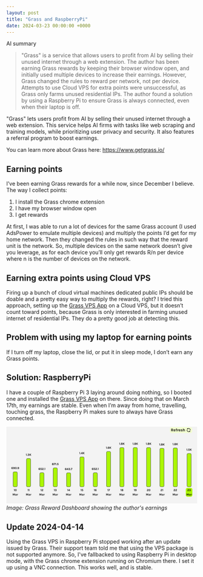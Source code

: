 ```yaml
---
layout: post
title: "Grass and RaspberryPi"
date: 2024-03-23 00:00:00 +0000
---
```

AI summary
> "Grass" is a service that allows users to profit from AI by selling their unused internet through a web extension. The author has been earning Grass rewards by keeping their browser window open, and initially used multiple devices to increase their earnings. However, Grass changed the rules to reward per network, not per device. Attempts to use Cloud VPS for extra points were unsuccessful, as Grass only farms unused residential IPs. The author found a solution by using a Raspberry Pi to ensure Grass is always connected, even when their laptop is off.

"Grass" lets users profit from AI by selling their unused internet through a web extension. This service helps AI firms with tasks like web scraping and training models, while prioritizing user privacy and security. It also features a referral program to boost earnings.

You can learn more about Grass here: https://www.getgrass.io/

## Earning points

I’ve been earning Grass rewards for a while now, since December I believe. The way I collect points:

1. I install the Grass chrome extension
2. I have my browser window open
3. I get rewards

At first, I was able to run a lot of devices for the same Grass account (I used AdsPower to emulate multiple devices) and multiply the points I’d get for my home network. Then they changed the rules in such way that the reward unit is the network. So, multiple devices on the same network doesn’t give you leverage, as for each device you’ll only get rewards R/n per device where n is the number of devices on the network. 

## Earning extra points using Cloud VPS

Firing up a bunch of cloud virtual machines dedicated public IPs should be doable and a pretty easy way to multiply the rewards, right? I tried this approach, setting up the [Grass VPS App](https://github.com/alafon/grass-vps) on a Cloud VPS, but it doesn’t count toward points, because Grass is only interested in farming unused internet of residential IPs. They do a pretty good job at detecting this.

## Problem with using my laptop for earning points

If I turn off my laptop, close the lid, or put it in sleep mode, I don’t earn any Grass points.

## Solution: RaspberryPi

I have a couple of Raspberry Pi 3 laying around doing nothing, so I booted one and installed the [Grass VPS App](https://github.com/alafon/grass-vps) on there. Since doing that on March 17th, my earnings are stable. Even when I’m away from home, travelling, touching grass, the Raspberry Pi makes sure to always have Grass connected.

![Grass Reward Dashboard](/assets/images/grass-reward-dashboard.png)
*Image: Grass Reward Dashboard showing the author's earnings*

## Update 2024-04-14

Using the Grass VPS in Raspberry Pi stopped working after an update issued by Grass. Their support team told me that using the VPS package is not supported anymore. So, I've fallbacked to using Raspberry Pi in desktop mode, with the Grass chrome extension running on Chromium there. I set it up using a VNC connection. This works well, and is stable.